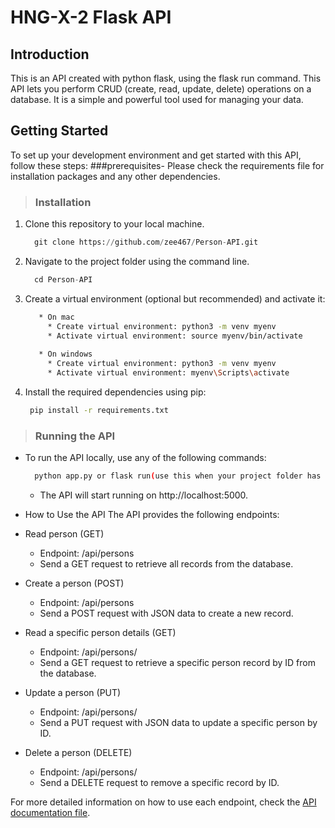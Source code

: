 # HNG-X-2 Flask API

## Introduction
This is an API created with python flask, using the flask run command. This API lets you perform CRUD (create, read, update, delete) operations on a database. 
It is a simple and powerful tool used for managing your data.

## Getting Started
To set up your development environment and get started with this API, follow these steps:
 ###prerequisites-
 Please check the requirements file for installation packages and any other dependencies.

> ### Installation
1. Clone this repository to your local machine.
   ```python
     git clone https://github.com/zee467/Person-API.git
   ```
2. Navigate to the project folder using the command line.
   ```python
     cd Person-API
   ```
3. Create a virtual environment (optional but recommended) and activate it:
   ```bash
      * On mac
        * Create virtual environment: python3 -m venv myenv
        * Activate virtual environment: source myenv/bin/activate
      
      * On windows
        * Create virtual environment: python3 -m venv myenv
        * Activate virtual environment: myenv\Scripts\activate
    ```
  
 4. Install the required dependencies using pip:
    ```bash
     pip install -r requirements.txt
    ```
 

> ### Running the API
* To run the API locally, use any of the following commands:
   ```bash
     python app.py or flask run(use this when your project folder has a Flask env file with configuration variables.)
  ```
  * The API will start running on http://localhost:5000.

* How to Use the API
The API provides the following endpoints:

* Read person (GET)
   * Endpoint: /api/persons
   * Send a GET request to retrieve all records from the database.

* Create a person (POST)
   * Endpoint: /api/persons
   * Send a POST request with JSON data to create a new record.

* Read a specific person details (GET)
   * Endpoint: /api/persons/<id>
   * Send a GET request to retrieve a specific person record by ID from the database.

* Update a person (PUT)
   * Endpoint: /api/persons/<id>
   * Send a PUT request with JSON data to update a specific person by ID.

* Delete a person (DELETE)
   * Endpoint: /api/persons/<id>
   * Send a DELETE request to remove a specific record by ID.

For more detailed information on how to use each endpoint, check the [API documentation file](https://documenter.getpostman.com/view/21619702/2s9YC5xBs5).


